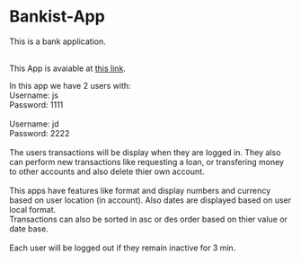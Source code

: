# Bankist-App

This is a bank application.
<br />
<br />

This App is avaiable at [this link](https://bucolic-taffy-b95a6f.netlify.app/).

In this app we have 2 users with:
<br />
Username: js <br /> Password: 1111
<br />
<br />
Username: jd <br /> Password: 2222
<br />
<br />
The users transactions will be display when they are logged in. They also can perform new transactions like requesting a loan, or transfering money to other accounts and also delete thier own account.
<br />
<br />
This apps have features like format and display numbers and currency based on user location (in account). Also dates are displayed based on user local format.<br />
Transactions can also be sorted in asc or des order based on thier value or date base.
<br />
<br />
Each user will be logged out if they remain inactive for 3 min.
